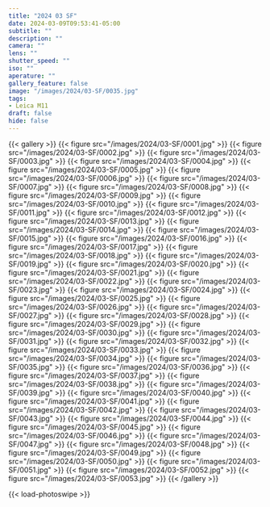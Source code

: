 ```yaml
---
title: "2024 03 SF"
date: 2024-03-09T09:53:41-05:00
subtitle: ""
description: ""
camera: ""
lens: ""
shutter_speed: ""
iso: ""
aperature: ""
gallery_feature: false
image: "/images/2024/03-SF/0035.jpg"
tags:
- Leica M11
draft: false
hide: false
---
```


{{< gallery >}}
    {{< figure src="/images/2024/03-SF/0001.jpg" >}}
    {{< figure src="/images/2024/03-SF/0002.jpg" >}}
    {{< figure src="/images/2024/03-SF/0003.jpg" >}}
    {{< figure src="/images/2024/03-SF/0004.jpg" >}}
    {{< figure src="/images/2024/03-SF/0005.jpg" >}}
    {{< figure src="/images/2024/03-SF/0006.jpg" >}}
    {{< figure src="/images/2024/03-SF/0007.jpg" >}}
    {{< figure src="/images/2024/03-SF/0008.jpg" >}}
    {{< figure src="/images/2024/03-SF/0009.jpg" >}}
    {{< figure src="/images/2024/03-SF/0010.jpg" >}}
    {{< figure src="/images/2024/03-SF/0011.jpg" >}}
    {{< figure src="/images/2024/03-SF/0012.jpg" >}}
    {{< figure src="/images/2024/03-SF/0013.jpg" >}}
    {{< figure src="/images/2024/03-SF/0014.jpg" >}}
    {{< figure src="/images/2024/03-SF/0015.jpg" >}}
    {{< figure src="/images/2024/03-SF/0016.jpg" >}}
    {{< figure src="/images/2024/03-SF/0017.jpg" >}}
    {{< figure src="/images/2024/03-SF/0018.jpg" >}}
    {{< figure src="/images/2024/03-SF/0019.jpg" >}}
    {{< figure src="/images/2024/03-SF/0020.jpg" >}}
    {{< figure src="/images/2024/03-SF/0021.jpg" >}}
    {{< figure src="/images/2024/03-SF/0022.jpg" >}}
    {{< figure src="/images/2024/03-SF/0023.jpg" >}}
    {{< figure src="/images/2024/03-SF/0024.jpg" >}}
    {{< figure src="/images/2024/03-SF/0025.jpg" >}}
    {{< figure src="/images/2024/03-SF/0026.jpg" >}}
    {{< figure src="/images/2024/03-SF/0027.jpg" >}}
    {{< figure src="/images/2024/03-SF/0028.jpg" >}}
    {{< figure src="/images/2024/03-SF/0029.jpg" >}}
    {{< figure src="/images/2024/03-SF/0030.jpg" >}}
    {{< figure src="/images/2024/03-SF/0031.jpg" >}}
    {{< figure src="/images/2024/03-SF/0032.jpg" >}}
    {{< figure src="/images/2024/03-SF/0033.jpg" >}}
    {{< figure src="/images/2024/03-SF/0034.jpg" >}}
    {{< figure src="/images/2024/03-SF/0035.jpg" >}}
    {{< figure src="/images/2024/03-SF/0036.jpg" >}}
    {{< figure src="/images/2024/03-SF/0037.jpg" >}}
    {{< figure src="/images/2024/03-SF/0038.jpg" >}}
    {{< figure src="/images/2024/03-SF/0039.jpg" >}}
    {{< figure src="/images/2024/03-SF/0040.jpg" >}}
    {{< figure src="/images/2024/03-SF/0041.jpg" >}}
    {{< figure src="/images/2024/03-SF/0042.jpg" >}}
    {{< figure src="/images/2024/03-SF/0043.jpg" >}}
    {{< figure src="/images/2024/03-SF/0044.jpg" >}}
    {{< figure src="/images/2024/03-SF/0045.jpg" >}}
    {{< figure src="/images/2024/03-SF/0046.jpg" >}}
    {{< figure src="/images/2024/03-SF/0047.jpg" >}}
    {{< figure src="/images/2024/03-SF/0048.jpg" >}}
    {{< figure src="/images/2024/03-SF/0049.jpg" >}}
    {{< figure src="/images/2024/03-SF/0050.jpg" >}}
    {{< figure src="/images/2024/03-SF/0051.jpg" >}}
    {{< figure src="/images/2024/03-SF/0052.jpg" >}}
    {{< figure src="/images/2024/03-SF/0053.jpg" >}}
{{< /gallery >}}

{{< load-photoswipe >}}
